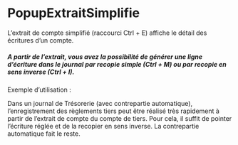 # PopupExtraitSimplifie


L’extrait de compte simplifié (raccourci Ctrl + E) affiche le détail des écritures d’un compte.


##### A partir de l’extrait, vous avez la possibilité de générer une ligne d’écriture dans le journal par recopie simple (Ctrl + M) ou par recopie en sens inverse (Ctrl + I).


Exemple d’utilisation :


Dans un journal de Trésorerie (avec contrepartie automatique), l’enregistrement des règlements tiers peut être réalisé très rapidement à partir de l’extrait de compte du compte de tiers. Pour cela, il suffit de pointer l’écriture réglée et de la recopier en sens inverse. La contrepartie automatique fait le reste.


